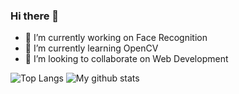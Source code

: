 ### Hi there 👋

- 🔭 I’m currently working on Face Recognition
- 🌱 I’m currently learning OpenCV
- 👯 I’m looking to collaborate on Web Development


![Top Langs](https://github-readme-stats.vercel.app/api/top-langs/?username=samcladson&layout=compact&theme=radical) ![My github stats](https://github-readme-stats.vercel.app/api?username=samcladson&show_icons=true&bg_color=180,#000000,#ffffff)
